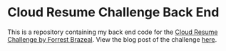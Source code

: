 # Cloud Resume Challenge Back End
This is a repository containing my back end code for the [Cloud Resume Challenge by Forrest Brazeal](https://cloudresumechallenge.dev/).
View the blog post of the challenge [here](https://dev.to/unfiled4897/creating-a-nextjs-aws-site-for-the-cloud-resume-challenge-5121).
